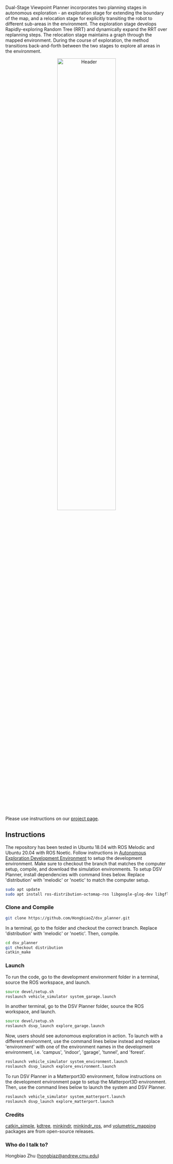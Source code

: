 Dual-Stage Viewpoint Planner incorporates two planning stages in autonomous exploration - an exploration stage for extending the boundary of the map, and a relocation stage for explicitly transiting the robot to different sub-areas in the environment. The exploration stage develops Rapidly-exploring Random Tree (RRT) and dynamically expand the RRT over replanning steps. The relocation stage maintains a graph through the mapped environment. During the course of exploration, the method transitions back-and-forth between the two stages to explore all areas in the environment.<br/>
<p align="center">
  <img src="image/system_overview.jpg" alt="Header" width="60%"/>
</p>

Please use instructions on our [project page](https://www.cmu-exploration.com/dsv-planner).

## Instructions ##
The repository has been tested in Ubuntu 18.04 with ROS Melodic and Ubuntu 20.04 with ROS Noetic. Follow instructions in [Autonomous Exploration Development Environment](https://www.cmu-exploration.com/) to setup the development environment. Make sure to checkout the branch that matches the computer setup, compile, and download the simulation environments.
To setup DSV Planner, install dependencies with command lines below. Replace 'distribution' with 'melodic' or 'noetic' to match the computer setup.
```bash
sudo apt update
sudo apt install ros-distribution-octomap-ros libgoogle-glog-dev libgflags-dev
```
### Clone and Compile ###
```bash
git clone https://github.com/HongbiaoZ/dsv_planner.git
```
In a terminal, go to the folder and checkout the correct branch. Replace 'distribution' with 'melodic' or 'noetic'. Then, compile.
```bash
cd dsv_planner
git checkout distribution
catkin_make
```
### Launch ###
To run the code, go to the development environment folder in a terminal, source the ROS workspace, and launch.
```bash
source devel/setup.sh
roslaunch vehicle_simulator system_garage.launch
```
In another terminal, go to the DSV Planner folder, source the ROS workspace, and launch.
```bash
source devel/setup.sh
roslaunch dsvp_launch explore_garage.launch
```
Now, users should see autonomous exploration in action. To launch with a different environment, use the command lines below instead and replace 'environment' with one of the environment names in the development environment, i.e. 'campus', 'indoor', 'garage', 'tunnel', and 'forest'.
```bash
roslaunch vehicle_simulator system_environment.launch
roslaunch dsvp_launch explore_environment.launch
```
To run DSV Planner in a Matterport3D environment, follow instructions on the development environment page to setup the Matterport3D environment. Then, use the command lines below to launch the system and DSV Planner.
```bash
roslaunch vehicle_simulator system_matterport.launch
roslaunch dsvp_launch explore_matterport.launch
```
### Credits ###
[catkin_simple](https://github.com/catkin/catkin_simple), [kdtree](https://github.com/ethz-asl/nbvplanner/tree/master/kdtree), [minkindr](https://github.com/ethz-asl/minkindr), [minkindr_ros](https://github.com/ethz-asl/minkindr_ros), and [volumetric_mapping](https://github.com/ethz-asl/volumetric_mapping) packages are from open-source releases.

### Who do I talk to? ###
Hongbiao Zhu (hongbiaz@andrew.cmu.edu)

